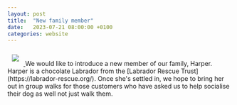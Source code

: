```yaml
---
layout: post
title:  "New family member"
date:   2023-07-21 08:00:00 +0100
categories: website
---
```

<a href="/assets/images/gallery/0LzHKVdeScu8XeRJ2dl2EQ.jpeg">
<img src="/assets/images/gallery/tn/tn_0LzHKVdeScu8XeRJ2dl2EQ.jpeg" class="align-left" style="padding:10px">
</a>
We would like to introduce a new member of our family, Harper. Harper is a chocolate Labrador from 
the [Labrador Rescue Trust](https://labrador-rescue.org/). Once she's settled in, we hope to bring her out in group walks 
for those customers who have asked us to help socialise their dog as well not just walk them.
